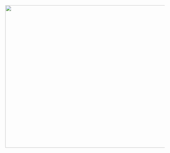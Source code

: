  <img src="https://images2.imgbox.com/78/9d/b0SjqGrT_o.png" width="1600" height="450" />


      

    
 
